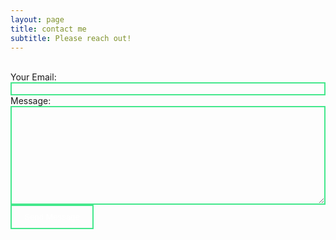 ```yaml
---
layout: page
title: contact me
subtitle: Please reach out!
---
```


<style>
.contact-form-container {
    max-width: 800px; /* Optional: Sets a maximum width for larger screens */
    width: 90%; /* Form container takes 90% of its parent's width */
    margin: 0 auto; /* Centers the form horizontally */
}
input[type="message"],
input[type="email"],
textarea {
    width: 100%; /* Input fields take 100% of their parent's width */
    box-sizing: border-box; /* Includes padding and border in the element's total width */
}
  .border-text {
  background-color: transparent;
  border: 2px solid #44E88C;
  outline: none; 
}
.border-button {
  background-color: transparent;
  border: 2px solid #44E88C;
  padding: 10px 20px;
  cursor: pointer;
  outline: none; 
  color: white;
}
.border-button:hover {
  background-color: #44E88C;
  color: black;
}
</style>

<div class="container">
    <form action="https://formspree.io/f/mldpdljn" method="POST">
        <div class="form-group">
            <br><label for="email">Your Email:</label>
            <br><input type="email" id="email" name="email" class="border-text" required>
        </div>
        <div class="form-group">
            <label for="message">Message:</label>
            <br><textarea id="message" name="message" class="border-text" rows="10" required></textarea>
        </div>
        <button type="submit" class="border-button">Send Message</button>
    </form>
</div>